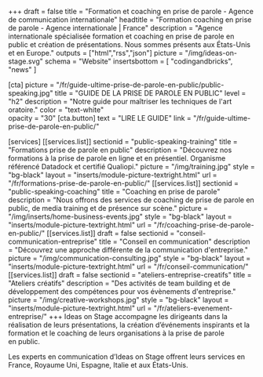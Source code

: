 +++
draft	 				= false
title 					= "Formation et coaching en prise de parole - Agence de communication internationale"
headtitle 			= "Formation coaching en prise de parole - Agence internationale | France"
description		= "Agence internationale spécialisée formation et coaching en prise de parole en public et création de présentations. Nous sommes présents aux États-Unis et en Europe."
outputs				= ["html","rss","json"]
picture				= "/img/ideas-on-stage.svg"
schema				= "Website"
insertsbottom	= [ "codingandbricks", "news" ]

[cta]
	picture 		= "/fr/guide-ultime-prise-de-parole-en-public/public-speaking.jpg"
	title 				= "GUIDE DE LA PRISE DE PAROLE EN PUBLIC"
	level				= "h2"
	description = "Notre guide pour maîtriser les techniques de l'art oratoire."
	color				= "text-white"	
	opacity			= "30"
	[cta.button]
		text 			= "LIRE LE GUIDE"
		link				= "/fr/guide-ultime-prise-de-parole-en-public/"

[services]
	[[services.list]]
		sectionid		= "public-speaking-training"
		title				= "Formations prise de parole en public"
		description	= "Découvrez nos formations à la prise de parole en ligne et en présentiel. Organisme référencé Datadock et certifié Qualiopi."
		picture			= "/img/training.jpg"
		style				= "bg-black"
		layout				= "inserts/module-picture-textright.html"
		url					= "/fr/formations-prise-de-parole-en-public/"
	[[services.list]]
		sectionid		= "public-speaking-coaching"
		title				= "Coaching en prise de parole"
		description	= "Nous offrons des services de coaching de prise de parole en public, de media training et de présence sur scène."
		picture			= "/img/inserts/home-business-events.jpg"
		style				= "bg-black"
		layout				= "inserts/module-picture-textright.html"
		url					= "/fr/coaching-prise-de-parole-en-public/"	
	[[services.list]]
		draft				= false
		sectionid		= "conseil-communication-entreprise"
		title				= "Conseil en communication"
		description	= "Découvrez une approche différente de la communication d'entreprise."
		picture			= "/img/communication-consulting.jpg"
		style				= "bg-black"
		layout				= "inserts/module-picture-textright.html"
		url					= "/fr/conseil-communication/"
	[[services.list]]
		draft				= false
		sectionid		= "ateliers-entreprise-creatifs"
		title				= "Ateliers créatifs"
		description	= "Des activités de team building et de développement des compétences pour vos évènements d'entreprise."
		picture			= "/img/creative-workshops.jpg"
		style				= "bg-black"
		layout				= "inserts/module-picture-textright.html"
		url					= "/fr/ateliers-evenement-entreprise/"
+++
Ideas on Stage accompagne les dirigeants dans la réalisation de leurs présentations, la création d’événements inspirants et la formation et le coaching de leurs organisations à la prise de parole en public.

Les experts en communication d’Ideas on Stage offrent leurs services en France, Royaume Uni, Espagne, Italie et aux États-Unis.
